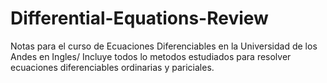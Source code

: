 Differential-Equations-Review
=============================

Notas para el curso de Ecuaciones Diferenciables en la Universidad de los Andes en Ingles/
Incluye todos lo metodos estudiados para resolver ecuaciones diferenciables ordinarias y pariciales.
